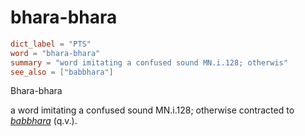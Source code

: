 # bhara-bhara

``` toml
dict_label = "PTS"
word = "bhara-bhara"
summary = "word imitating a confused sound MN.i.128; otherwis"
see_also = ["babbhara"]
```

Bhara\-bhara

a word imitating a confused sound MN.i.128; otherwise contracted to *[babbhara](babbhara.md)* (q.v.).

